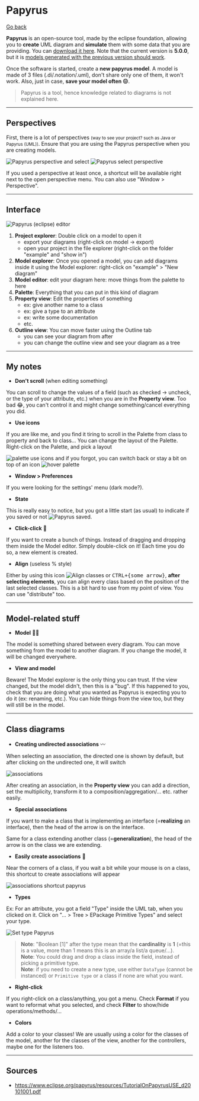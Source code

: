 # Papyrus

[Go back](../index.md)

**Papyrus** is an open-source tool, made by the eclipse foundation,
allowing you to **create** UML diagram and **simulate** them
with some data that you are providing.
You can [download it here](https://www.eclipse.org/papyrus/download.html). Note that the current version is **5.0.0**, but it is [models generated with the previous version should work](https://projects.eclipse.org/projects/modeling.mdt.papyrus/releases/5.0.0/plan).

Once the software is started, create a **new papyrus model**. A model is made of 3 files (.di/.notation/.uml), don't share only one of them, it won't work. Also, just in case, **save your model often 😖**.

> Papyrus is a tool, hence knowledge related to diagrams is not explained here.

<hr class="sl">

## Perspectives

First, there is a lot of perspectives <small>(way to see your project? such as Java or Papyrus (UML))</small>. Ensure that you are using the Papyrus perspective when you are creating models.

<div class="text-center">

![Papyrus perspective](images/perp1.png) and select ![Papyrus select perspective](images/perp2.png)
</div>

If you used a perspective at least once, a shortcut will be available right next to the open perspective menu. You can also use "Window > Perspective".

<hr class="sr">

## Interface

<div class="overflow-auto mb-3" style="max-height: 400px;">

![Papyrus (eclipse) editor](images/editor.png)
</div>

1. **Project explorer**: Double click on a model to open it
   * export your diagrams (right-click on model -> export)
   * open your project in the file explorer (right-click on the folder "example" and "show in")
2. **Model explorer**: Once you opened a model, you can add diagrams inside it using the Model explorer: right-click on "example" > "New diagram"
3. **Model editor**: edit your diagram here: move things from the palette to here
4. **Palette**: Everything that you can put in this kind of diagram
5. **Property view**: Edit the properties of something
   * ex: give another name to a class
   * ex: give a type to an attribute
   * ex: write some documentation
   * etc.
6. **Outline view**: You can move faster using the Outline tab
   * you can see your diagram from after
   * you can change the outline view and see your diagram as a tree

<hr class="sl">

## My notes

* **Don't scroll** (when editing something)

You can scroll to change the values of a field (such as checked -> uncheck, or the type of your attribute, etc.) when you are in the **Property view**. Too bad 😂, you can't control it and might change something/cancel everything you did.

* **Use icons**

If you are like me, and you find it tiring to scroll in the Palette from class to property and back to class... You can change the layout of the Palette. Right-click on the Palette, and pick a layout

<div class="text-center">

![palette use icons](images/icons.png) and if you forgot, you can switch back or stay a bit on top of an icon ![hover palette](images/icons_hover.png)

</div>

* **Window > Preferences**

If you were looking for the settings' menu (dark mode?).

* **State**

This is really easy to notice, but you got a little start (as usual) to indicate if you saved or not ![Papyrus saved](images/saved.png).

* **Click-click** 🚬

If you want to create a bunch of things. Instead of dragging and dropping them inside the Model editor. Simply double-click on it! Each time you do so, a new element is created.

* **Align** (useless % style)

Either by using this icon ![Align classes](images/align.png) or <kbd>CTRL+{some arrow}</kbd>, **after selecting elements**, you can align every class based on the position of the last selected classes. This is a bit hard to use from my point of view. You can use "distribute" too.

<hr class="sr">

## Model-related stuff

* **Model** 👧👦

The model is something shared between every diagram. You can move something from the model to another diagram. If you change the model, it will be changed everywhere. 

* **View and model**

Beware! The Model explorer is the only thing you can trust. If the view changed, but the model didn't, then this is a "bug". If this happened to you, check that you are doing what you wanted as Papyrus is expecting you to do it (ex: renaming, etc.). You can hide things from the view too, but they will still be in the model.

<hr class="sl">

## Class diagrams

* **Creating undirected associations** 〰

When selecting an association, the directed one is shown by default, but after clicking on the undirected one, it will switch

![associations](images/associations.png)

After creating an association, in the **Property view** you can add a direction, set the multiplicity, transform it to a composition/aggregation/... etc. rather easily.

* **Special associations**

If you want to make a class that is implementing an interface (=**realizing** an interface), then the head of the arrow is on the interface.

Same for a class extending another class (=**generalization**), the head of the arrow is on the class we are extending.

* **Easily create associations** 🚀

Near the corners of a class, if you wait a bit while your mouse is on a class, this shortcut to create associations will appear

![associations shortcut papyrus](images/associations_shortcut.png)

* **Types**

Ex: For an attribute, you got a field "Type" inside the UML tab, when you clicked on it. Click on "... > Tree > EPackage Primitive Types" and select your type.

![Set type Papyrus](images/type.png)

> **Note**: "Boolean [1]" after the type mean that the **cardinality** is **1** (=this is a value, more than 1 means this is an array/a list/a queue/...).<br>
> **Note**: You could drag and drop a class inside the field, instead of picking a primitive type.<br>
> **Note**: if you need to create a new type, use either `DataType` (cannot be instanced) or `Primitive type` or a class if none are what you want.

* **Right-click**

If you right-click on a class/anything, you got a menu. Check **Format** if you want to reformat what you selected, and check **Filter** to show/hide operations/methods/...

* **Colors**

Add a color to your classes! We are usually using a color for the classes of the model, another for the classes of the view, another for the controllers, maybe one for the listeners too.

<hr class="sr">

## Sources

* <https://www.eclipse.org/papyrus/resources/TutorialOnPapyrusUSE_d20101001.pdf>